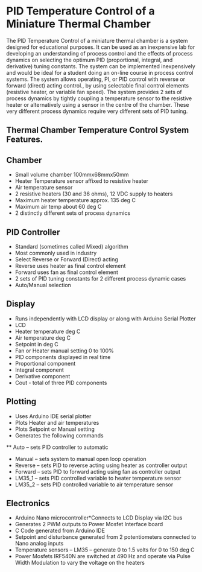 # PID Temperature Control of a Miniature Thermal Chamber
The PID Temperature Control of a miniature thermal chamber is a system designed for educational purposes. It can be used as an inexpensive lab for developing an understanding of process control and the effects of process dynamics on selecting the optimum PID (proportional, integral, and derivative) tuning constants.
The system can be implemented inexpensively and would be ideal for a student doing an on-line course in process control systems.
The system allows operating, PI, or PID control with reverse or forward (direct) acting control., by using selectable final control elements (resistive heater, or variable fan speed).
The system provides 2 sets of process dynamics by tightly coupling a temperature sensor to the resistive heater or alternatively using a sensor in the centre of the chamber. These very different process dynamics require very different sets of PID tuning.

## Thermal Chamber Temperature Control System Features.
## Chamber
* Small volume chamber 100mmx68mmx50mm
* Heater Temperature sensor affixed to resistive heater
*	Air temperature sensor
*	2 resistive heaters (30 and 36 ohms), 12 VDC supply to heaters
*	Maximum heater temperature approx. 135 deg C
*	Maximum air temp about 60 deg C
*	2 distinctly different sets of process dynamics
  
## PID Controller
*	Standard (sometimes called Mixed) algorithm
*	Most commonly used in industry
*	Select Reverse or Forward (Direct) acting
*	Reverse uses heater as final control element
*	Forward uses fan as final control element
*	2 sets of PID tuning constants for 2 different process dynamic cases
*	Auto/Manual selection
  
## Display
* Runs independently with LCD display or along with Arduino Serial Plotter
* LCD
*	Heater temperature deg C
*	Air temperature deg C
*	Setpoint in deg C
*	Fan or Heater manual setting 0 to 100%
*	PID components displayed in real time
*	Proportional component
*	Integral component
*	Derivative component
*	Cout - total of three PID components

## Plotting
*	Uses Arduino IDE serial plotter
*	Plots Heater and air temperatures
*	Plots Setpoint or Manual setting
*	Generates the following commands
  
**	Auto – sets PID controller to automatic
*	Manual – sets system to manual  open loop operation
*	Reverse – sets PID to reverse acting using heater as controller output
*	Forward – sets PID to forward acting using fan as controller output
*	LM35_1 – sets PID controlled variable to heater temperature sensor
*	LM35_2 – sets PID controlled variable to air temperature sensor
 
## Electronics
* Arduino Nano microcontroller*Connects to LCD Display via I2C bus
*	Generates 2 PWM outputs to Power Mosfet Interface board
* C Code generated from Arduino IDE
*	Setpoint and disturbance generated from 2 potentiometers connected to Nano analog inputs 
*	Temperature sensors – LM35 – generate 0 to 1.5 volts for 0 to 150 deg C
*	Power Mosfets IRF540N are switched  at 490 Hz and operate via Pulse Width Modulation to vary the voltage on the heaters


